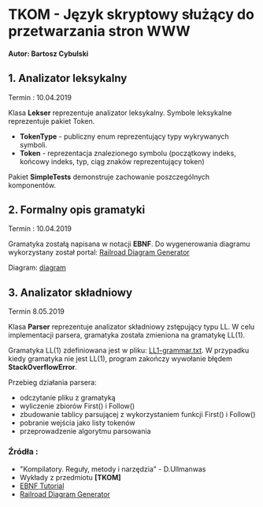 # TKOM - Język skryptowy służący do przetwarzania stron WWW
#### Autor: Bartosz Cybulski


## 1. Analizator leksykalny 
Termin : 10.04.2019

Klasa __Lekser__ reprezentuje analizator leksykalny. Symbole leksykalne reprezentuje pakiet Token. 
- __TokenType__ - publiczny enum reprezentujący typy wykrywanych symboli.
- __Token__ - reprezentacja znalezionego symbolu (początkowy indeks, końcowy indeks, typ, ciąg znaków reprezentujący token)

Pakiet __SimpleTests__ demonstruje zachowanie poszczególnych komponentów.

## 2. Formalny opis gramatyki
Termin : 10.04.2019
 
Gramatyka zostałą napisana w notacji __EBNF__. 
Do wygenerowania diagramu wykorzystany został portal: [Railroad Diagram Generator](https://www.bottlecaps.de/rr/ui)

Diagram:
[diagram](diagram.xhtml)

## 3. Analizator składniowy

Termin 8.05.2019

Klasa __Parser__ reprezentuje analizator składniowy zstępujący typu LL.
W celu implementacji parsera, gramatyka została zmieniona na gramatykę LL(1).

Gramatyka LL(1) zdefiniowana jest w pliku: [LL1-grammar.txt](src/main/resources/LL1-grammar).
W przypadku kiedy gramatyka nie jest LL(1), program zakończy wywołanie błędem **StackOverflowError**.


Przebieg działania parsera:
- odczytanie pliku z gramatyką
- wyliczenie zbiorów First() i Follow()
- zbudowanie tablicy parsującej z wykorzystaniem funkcji First() i Follow()
- pobranie wejścia jako listy tokenów
- przeprowadzenie algorytmu parsowania


### Źródła :
- "Kompilatory. Reguły, metody i narzędzia" - D.Ullmanwas
- Wykłady z przedmiotu __[TKOM]__
- [EBNF Tutorial](https://tomassetti.me/ebnf/)
- [Railroad Diagram Generator](https://www.bottlecaps.de/rr/ui)

